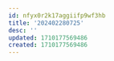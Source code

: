 ```yaml
---
id: nfyx0r2k17aggiifp9wf3hb
title: '202402280725'
desc: ''
updated: 1710177569486
created: 1710177569486
---
```

